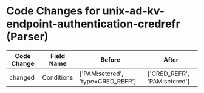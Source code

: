 # Code Changes for unix-ad-kv-endpoint-authentication-credrefr (Parser)

| Code Change | Field Name | Before | After |
|-------------|------------|--------|-------|
| changed | Conditions | ['PAM:setcred', 'type=CRED_REFR'] | ['CRED_REFR', 'PAM:setcred'] |